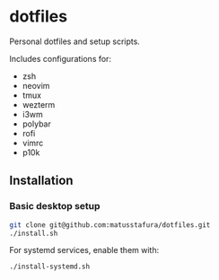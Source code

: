 # dotfiles

Personal dotfiles and setup scripts.

Includes configurations for:
- zsh
- neovim
- tmux
- wezterm
- i3wm
- polybar
- rofi
- vimrc
- p10k

## Installation

### Basic desktop setup
```bash
git clone git@github.com:matusstafura/dotfiles.git
./install.sh
```

For systemd services, enable them with:

```bash
./install-systemd.sh
```

